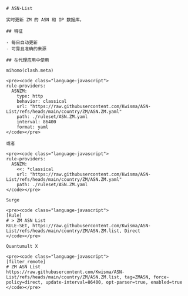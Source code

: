 
    # ASN-List
    
    实时更新 ZM 的 ASN 和 IP 数据库。
    
    ## 特征
    
    - 每日自动更新
    - 可靠且准确的来源
    
    ## 在代理应用中使用
    
    mihomo(clash.meta)
   
    <pre><code class="language-javascript">
    rule-providers:
      ASNZM:
        type: http
        behavior: classical
        url: "https://raw.githubusercontent.com/Kwisma/ASN-List/refs/heads/main/country/ZM/ASN.ZM.yaml"
        path: ./ruleset/ASN.ZM.yaml
        interval: 86400
        format: yaml
    </code></pre>

    或者

    <pre><code class="language-javascript">
    rule-providers:
      ASNZM:
        <<: *classical
        url: "https://raw.githubusercontent.com/Kwisma/ASN-List/refs/heads/main/country/ZM/ASN.ZM.yaml"
        path: ./ruleset/ASN.ZM.yaml
    </code></pre>
    
    Surge
    
    <pre><code class="language-javascript">
    [Rule]
    # > ZM ASN List
    RULE-SET, https://raw.githubusercontent.com/Kwisma/ASN-List/refs/heads/main/country/ZM/ASN.ZM.list, Direct
    </code></pre>
    
    Quantumult X
    
    <pre><code class="language-javascript">
    [filter_remote]
    # ZM ASN List
    https://raw.githubusercontent.com/Kwisma/ASN-List/refs/heads/main/country/ZM/ASN.ZM.list, tag=ZMASN, force-policy=direct, update-interval=86400, opt-parser=true, enabled=true
    </code></pre>
    